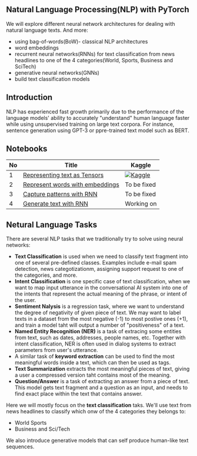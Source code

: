 
## Natural Language Processing(NLP) with PyTorch

We will explore different neural network architectures for dealing with natural language texts. And more:
* using bag-of-words(BoW)- classical NLP architectures
* word embeddings
* recurrent neural networks(RNNs) for text classification from news headlines to one of the 4 categories(World, Sports, Business and SciTech)
* generative neural networks(GNNs)
* build text classification models


## Introduction

NLP has experienced fast growth primarily due to the performance of the language models' ability to accurately "understand" human language faster while using unsupervised training on large text corpora. For instance, sentence generation using GPT-3 or ppre-trained text model such as BERT.

## Notebooks
|No|Title|Kaggle|
|---|---|---|
|1|[Representing text as Tensors](representing_text_as_tensors.ipynb)|[![Kaggle](https://kaggle.com/static/images/open-in-kaggle.svg)](https://www.kaggle.com/aisuko/representing-text-as-tensors)|
|2|[Represent words with embeddings](represent_words_with_embeddings.ipynb)|To be fixed|
|3|[Capture patterns with RNN](capture_patterns_with_recurrent_neural_networks.ipynb)|To be fixed|
|4|[Generate text with RNN](generate_text_with_recurrent_networks.ipynb)|Working on|

## Netural Language Tasks

There are several NLP tasks that we traditionally try to solve using neural networks:

* **Text Classification** is used when we need to classify text fragment into one of several pre-defined classes. Examples include e-mail spam detection, news categotizationm, assigning support request to one of the categories, and more.
* **Intent Classification** is one specific case of text classification, when we want to map input utterance in the conversational AI system into one of the intents that represent the actual meaning of the phrase, or intent of the user.
* **Sentiment Nalysis** is a regression task, where we want to understand the degree of negativity of given piece of text. We may want to label texts in a dataset from the most negative (-1) to most postive ones (+1), and train a model taht will output a number of "positiveness" of a text.
* **Named Entity Recognition (NER)** is a task of extracing some entities from text, such as dates, addresses, people names, etc. Together with intent classification, NER is often used in dialog systems to extract parameters from user's utterance.
* A similar task of **keyword extraction** can be used to find the most meaningful words inside a text, which can then be used as tags.
* **Text Summarization** extracts the most meaningful pieces of text, giving a user a compressed version taht contains most of the meaning.
* **Question/Answer** is a task of extracting an answer from a piece of text. This model gets text fragment and a question as an input, and needs to find exact place within the text that contains answer.

Here we will mostly focus on the **text classification** taks. We'll use text from news headlines to classify which onw of the 4 categories they belongs to:
* World Sports
* Business and Sci/Tech

We also introduce generative models that can self produce human-like text sequences.
